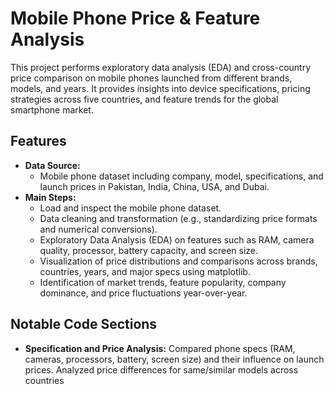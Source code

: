 <!DOCTYPE html>
<html>
<head>
  <meta charset="UTF-8">
</head>
<body>
  <h1>Mobile Phone Price & Feature Analysis</h1>

  <p>
    This project performs exploratory data analysis (EDA) and cross-country price comparison on mobile phones launched from different brands, models, and years. It provides insights into device specifications, pricing strategies across five countries, and feature trends for the global smartphone market.
  </p>

  <h2>Features</h2>
  <ul>
    <li><strong>Data Source:</strong>
      <ul>
        <li>Mobile phone dataset including company, model, specifications, and launch prices in Pakistan, India, China, USA, and Dubai.</li>
      </ul>
    </li>
    <li><strong>Main Steps:</strong>
      <ul>
        <li>Load and inspect the mobile phone dataset.</li>
        <li>Data cleaning and transformation (e.g., standardizing price formats and numerical conversions).</li>
        <li>Exploratory Data Analysis (EDA) on features such as RAM, camera quality, processor, battery capacity, and screen size.</li>
        <li>Visualization of price distributions and comparisons across brands, countries, years, and major specs using matplotlib.</li>
        <li>Identification of market trends, feature popularity, company dominance, and price fluctuations year-over-year.</li>
      </ul>
    </li>
  </ul>

  <h2>Notable Code Sections</h2>
  <ul>
    <li><strong>Specification and Price Analysis:</strong>  
      Compared phone specs (RAM, cameras, processors, battery, screen size) and their influence on launch prices.  
      Analyzed price differences for same/similar models across countries

